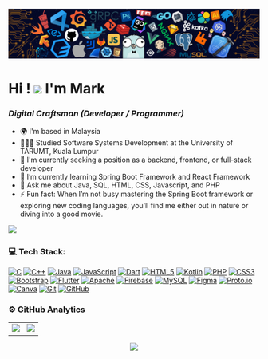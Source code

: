 <p align="center">
  <img src="https://raw.githubusercontent.com/KevinPatel04/KevinPatel04/master/header.png">
</p>

<!--Header Name-->
<div>
  <h1>
    <b>Hi ! </b><img src="https://emojis.slackmojis.com/emojis/images/1531849430/4246/blob-sunglasses.gif?1531849430" width="30"/><b> I'm Mark</b>
  </h1>
  <h3>
    <i>Digital Craftsman (Developer / Programmer)</i>
  </h3>
</div>

<!--Start Intro-->               
<p align="left"></p>

- 🌍 I'm based in Malaysia
- 👩🏻‍🎓 Studied Software Systems Development at the University of TARUMT, Kuala Lumpur
- 🔭 I'm currently seeking a position as a backend, frontend, or full-stack developer
- 🌱 I’m currently learning Spring Boot Framework and React Framework
- 💬 Ask me about Java, SQL, HTML, CSS, Javascript, and PHP
- ⚡ Fun fact: When I’m not busy mastering the Spring Boot framework or exploring new coding languages, you’ll find me either out in nature or diving into a good movie.
<!--End Intro-->

<p align="left">
  <img src="https://visitcount.itsvg.in/api?id=Fjy0000&icon=0&color=1" />
</p>

<!--Start langauge and tools-->

<h3 align="left">💻 Tech Stack:</h3>
<a href="https://en.wikipedia.org/wiki/C_(programming_language)"><img src="https://img.shields.io/badge/c-%2300599C.svg?style=for-the-badge&logo=c&logoColor=white" alt="C"></a>
<a href="https://en.wikipedia.org/wiki/C%2B%2B"><img src="https://img.shields.io/badge/c++-%2300599C.svg?style=for-the-badge&logo=c%2B%2B&logoColor=white" alt="C++"></a>
<a href="https://en.wikipedia.org/wiki/Java_(programming_language)"><img src="https://img.shields.io/badge/java-%23ED8B00.svg?style=for-the-badge&logo=openjdk&logoColor=white" alt="Java"></a>
<a href="https://en.wikipedia.org/wiki/JavaScript"><img src="https://img.shields.io/badge/javascript-%23323330.svg?style=for-the-badge&logo=javascript&logoColor=%23F7DF1E" alt="JavaScript"></a>
<a href="https://dart.dev/"><img src="https://img.shields.io/badge/dart-%230175C2.svg?style=for-the-badge&logo=dart&logoColor=white" alt="Dart"></a>
<a href="https://en.wikipedia.org/wiki/HTML5"><img src="https://img.shields.io/badge/html5-%23E34F26.svg?style=for-the-badge&logo=html5&logoColor=white" alt="HTML5"></a>
<a href="https://kotlinlang.org/"><img src="https://img.shields.io/badge/kotlin-%237F52FF.svg?style=for-the-badge&logo=kotlin&logoColor=white" alt="Kotlin"></a>
<a href="https://en.wikipedia.org/wiki/PHP"><img src="https://img.shields.io/badge/php-%23777BB4.svg?style=for-the-badge&logo=php&logoColor=white" alt="PHP"></a>
<a href="https://en.wikipedia.org/wiki/CSS"><img src="https://img.shields.io/badge/css3-%231572B6.svg?style=for-the-badge&logo=css3&logoColor=white" alt="CSS3"></a>
<a href="https://getbootstrap.com/"><img src="https://img.shields.io/badge/bootstrap-%238511FA.svg?style=for-the-badge&logo=bootstrap&logoColor=white" alt="Bootstrap"></a>
<a href="https://flutter.dev/"><img src="https://img.shields.io/badge/Flutter-%2302569B.svg?style=for-the-badge&logo=Flutter&logoColor=white" alt="Flutter"></a>
<a href="https://en.wikipedia.org/wiki/Apache_HTTP_Server"><img src="https://img.shields.io/badge/apache-%23D42029.svg?style=for-the-badge&logo=apache&logoColor=white" alt="Apache"></a>
<a href="https://firebase.google.com/"><img src="https://img.shields.io/badge/firebase-a08021?style=for-the-badge&logo=firebase&logoColor=ffcd34" alt="Firebase"></a>
<a href="https://www.mysql.com/"><img src="https://img.shields.io/badge/mysql-4479A1.svg?style=for-the-badge&logo=mysql&logoColor=white" alt="MySQL"></a>
<a href="https://www.figma.com/"><img src="https://img.shields.io/badge/figma-%23F24E1E.svg?style=for-the-badge&logo=figma&logoColor=white" alt="Figma"></a>
<a href="https://proto.io/"><img src="https://img.shields.io/badge/Proto.io-161637?style=for-the-badge&logo=proto.io&logoColor=00e5ff" alt="Proto.io"></a>
<a href="https://www.canva.com/"><img src="https://img.shields.io/badge/Canva-%2300C4CC.svg?style=for-the-badge&logo=Canva&logoColor=white" alt="Canva"></a>
<a href="https://git-scm.com/"><img src="https://img.shields.io/badge/git-%23F05033.svg?style=for-the-badge&logo=git&logoColor=white" alt="Git"></a>
<a href="https://github.com/"><img src="https://img.shields.io/badge/github-%23121011.svg?style=for-the-badge&logo=github&logoColor=white" alt="GitHub"></a>

<!--End language and tools-->

<br/>

<!--Start github state-->

<h3 align="left">⚙️ GitHub Analytics </h3>
<table align="center" style="width:100">
  <tr>
    <td>
      <img src="https://github-readme-stats.vercel.app/api?username=Fjy0000&theme=radical&hide_border=false&include_all_commits=false&count_private=false" />
    </td>
    <td>
      <img src="https://github-readme-stats.vercel.app/api/top-langs/?username=Fjy0000&theme=radical&hide_border=false&include_all_commits=false&count_private=false&layout=compact" />
    </td>
  </tr>
</table>

<!--End github state-->

<!--Footer--> 
<p align="center">
  <img src="https://capsule-render.vercel.app/api?type=waving&color=gradient&height=65&section=footer"/>
</p>


